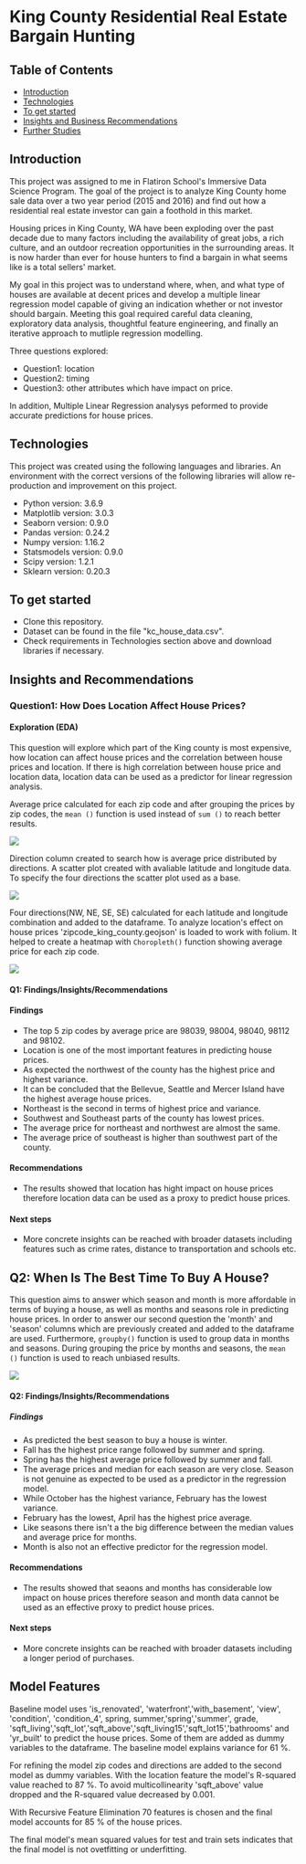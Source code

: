 
# King County Residential Real Estate Bargain Hunting
## Table of Contents
* [Introduction](#introduction)
* [Technologies](#technologies)
* [To get started](#to-get-started)
* [Insights and Business Recommendations](#insights-and-business-recommendations)
* [Further Studies](#further-studies)

## Introduction
This project was assigned to me in Flatiron School's Immersive Data Science Program. The goal of the project is to analyze King County home sale data over a two year period (2015 and 2016) and find out how a residential real estate investor can gain a foothold in this market.

Housing prices in King County, WA have been exploding over the past decade due to many factors including the availability of great jobs, a rich culture, and an outdoor recreation opportunities in the surrounding areas. It is now harder than ever for house hunters to find a bargain in what seems like is a total sellers' market. 

My goal in this project was to understand where, when, and what type of houses are available at decent prices and develop a multiple linear regression model capable of giving an indication whether or not investor should bargain. Meeting this goal required careful data cleaning, exploratory data analysis, thoughtful feature engineering, and finally an iterative approach to mutliple regression modelling.

Three questions explored:
- Question1: location
- Question2: timing
- Question3: other attributes which have impact on price.

In addition, Multiple Linear Regression analysys peformed to provide accurate predictions for house prices.

## Technologies
This project was created using the following languages and libraries. An environment with the correct versions of the following libraries will allow re-production and improvement on this project. 

* Python version: 3.6.9
* Matplotlib version: 3.0.3
* Seaborn version: 0.9.0
* Pandas version: 0.24.2
* Numpy version: 1.16.2
* Statsmodels version: 0.9.0
* Scipy version: 1.2.1
* Sklearn version: 0.20.3


## To get started

* Clone this repository.
* Dataset can be found in the file "kc_house_data.csv".
* Check requirements in Technologies section above and download libraries if necessary.

## Insights and Recommendations

### Question1: How Does Location Affect House Prices?

#### Exploration (EDA)
This question will explore which part of the King county is most expensive, how location can affect house prices and the correlation between house prices and location. If there is high correlation between house price and location data, location data can be used as a predictor for linear regression analysis.  

Average price calculated for each zip code and after grouping the prices by zip codes, the `mean ()` function is used instead of `sum ()` to reach better results. 

<img src = images/Screenshot3.png>

Direction column created to search how is average price distributed by directions. A scatter plot created with avaliable latitude and longitude data. To specify the four directions the scatter plot used as a base.

<img src= images/Screenshot2.png>


Four directions(NW, NE, SE, SE) calculated for each latitude and longitude combination and added to the dataframe. To analyze location's effect on house prices 'zipcode_king_county.geojson' is loaded to work with folium. It helped to create a heatmap with `Choropleth()` function showing average price for each zip code.  

<img src=images/Screen%20Shot%202020-05-17%20at%2010.28.41%20PM.png >
                 

#### Q1: Findings/Insights/Recommendations

#### Findings

- The top 5 zip codes by average price are 98039, 98004, 98040, 98112 and 98102.
- Location is one of the most important features in predicting house prices.
- As expected the northwest of the county has the highest price and highest variance.
- It can be concluded that the Bellevue, Seattle and Mercer Island have the highest average house prices.
- Northeast is the second in terms of highest price and variance.
- Southwest and Southeast parts of the county has lowest prices.
- The average price for northeast and northwest are almost the same.
- The average price of southeast is higher than southwest part of the county.


#### Recommendations

- The results showed that location has hight impact on house prices therefore location data can be used as a proxy to predict house prices.   
 
#### Next steps

- More concrete insights can be reached with broader datasets including features such as crime rates, distance to transportation and schools etc.  


## Q2: When Is The Best Time To Buy A House?
This question aims to answer which season and month is more affordable in terms of buying a house, as well as months and seasons role in predicting house prices. In order to answer our second question the 'month' and 'season' columns which are previously created and added to the dataframe are used. Furthermore, `groupby()` function is used to group data in months and seasons. During grouping the price by months and seasons, the `mean ()` function is used to reach unbiased results.

<img src = images/Screen%20Shot%202020-05-17%20at%2010.58.45%20PM.png >

#### Q2: Findings/Insights/Recommendations

##### Findings

- As predicted the best season to buy a house is winter.
- Fall has the highest price range followed by summer and spring.
- Spring has the highest average price followed by summer and fall.
- The average prices and median for each season are very close. Season is not genuine as expected to be used as a predictor in the regression model.
- While October has the highest variance, February has the lowest variance.
- February has the lowest, April has the highest price average.
- Like seasons there isn't a the big difference between the median values and average price for months.
- Month is also not an effective predictor for the regression model.


#### Recommendations

- The results showed that seaons and months has considerable low impact on house prices therefore season and month data cannot be used as an effective proxy to predict house prices.   
 
 
#### Next steps

- More concrete insights can be reached with broader datasets including a longer period of purchases. 


## Model Features

Baseline model uses 'is_renovated', 'waterfront','with_basement', 'view', 'condition', 'condition_4', spring, summer,'spring','summer', grade, 'sqft_living','sqft_lot','sqft_above','sqft_living15','sqft_lot15','bathrooms' and 'yr_built' to predict the house prices. Some of them are added as dummy variables to the dataframe. The baseline model explains variance for 61 %.

For refining the model zip codes and directions are added to the second model as dummy variables. With the location feature the model's R-squared value reached to 87 %. To avoid multicollinearity 'sqft_above' value dropped and the R-squared value decreased by 0.001.

With Recursive Feature Elimination 70 features is chosen and the final model accounts for 85 % of the house prices.


The final model's mean squared values for test and train sets indicates that the final model is not ovetfitting or underfitting.

